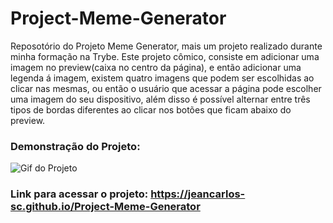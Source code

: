 # Project-Meme-Generator
Reposotório do Projeto Meme Generator, mais um projeto realizado durante minha formação na Trybe. Este projeto cômico, consiste em adicionar uma imagem no preview(caixa no centro da página), e então adicionar uma legenda á imagem, existem quatro imagens que podem ser escolhidas ao clicar nas mesmas, ou então o usuário que acessar a página pode escolher uma imagem do seu dispositivo, além disso é possível alternar entre três tipos de bordas diferentes ao clicar nos botões que ficam abaixo do preview.

### Demonstração do Projeto:
<img src="meme-generator.gif" alt="Gif do Projeto"></img>

### Link para acessar o projeto: https://jeancarlos-sc.github.io/Project-Meme-Generator
